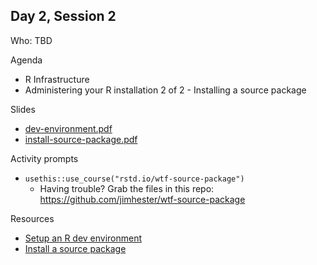 ## Day 2, Session 2

Who: TBD

Agenda

  * R Infrastructure
  * Administering your R installation 2 of 2 - Installing a source package
  
Slides

  * [dev-environment.pdf](materials/dev-environment.pdf)
  * [install-source-package.pdf](materials/install-source-package.pdf)
  
Activity prompts

  * `usethis::use_course("rstd.io/wtf-source-package")`
    - Having trouble? Grab the files in this repo: <https://github.com/jimhester/wtf-source-package>

Resources

  * [Setup an R dev environment](https://whattheyforgot.org/set-up-an-r-dev-environment.html)
  * [Install a source package](https://whattheyforgot.org/install-a-source-package.html)
